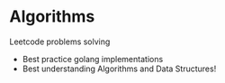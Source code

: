 # Algorithms
Leetcode problems solving
- Best practice golang implementations
- Best understanding Algorithms and Data Structures!
